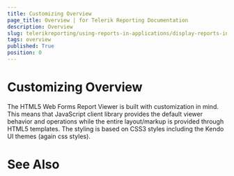```yaml
---
title: Customizing Overview
page_title: Overview | for Telerik Reporting Documentation
description: Overview
slug: telerikreporting/using-reports-in-applications/display-reports-in-applications/web-application/html5-asp.net-web-forms-report-viewer/customizing/overview
tags: overview
published: True
position: 0
---
```


# Customizing Overview



The HTML5 Web Forms Report Viewer is built with customization in mind. 
      This means that JavaScript client library provides the default viewer behavior and operations while the entire layout/markup is provided through HTML5 templates. 
      The styling is based on CSS3 styles including the Kendo UI themes (again css styles). 

# See Also

